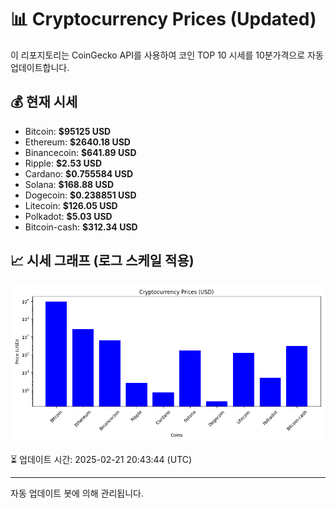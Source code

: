 
# 📊 Cryptocurrency Prices (Updated)

이 리포지토리는 CoinGecko API를 사용하여 코인 TOP 10 시세를 10분가격으로 자동 업데이트합니다.

## 💰 현재 시세
- Bitcoin: **$95125 USD**
- Ethereum: **$2640.18 USD**
- Binancecoin: **$641.89 USD**
- Ripple: **$2.53 USD**
- Cardano: **$0.755584 USD**
- Solana: **$168.88 USD**
- Dogecoin: **$0.238851 USD**
- Litecoin: **$126.05 USD**
- Polkadot: **$5.03 USD**
- Bitcoin-cash: **$312.34 USD**

## 📈 시세 그래프 (로그 스케일 적용)
![Crypto Prices](crypto_prices.png)

⏳ 업데이트 시간: 2025-02-21 20:43:44 (UTC)

---
자동 업데이트 봇에 의해 관리됩니다.
